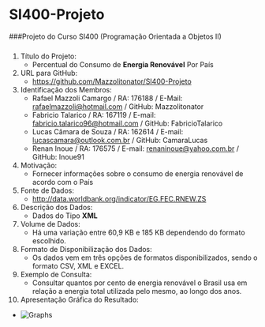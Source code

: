 # SI400-Projeto
###Projeto do Curso SI400 (Programação Orientada a Objetos II)

#####
1. Título do Projeto:
   * Percentual do Consumo de **Energia Renovável** Por País
2. URL para GitHub:
   * https://github.com/Mazzolitonator/SI400-Projeto 
3. Identificação dos Membros:
   * Rafael Mazzoli Camargo / RA: 176188 / E-Mail: rafaelmazzoli@hotmail.com        / GitHub: Mazzolitonator
   * Fabricio Talarico      / RA: 167119 / E-mail: fabricio.talarico96@hotmail.com  / GitHub: FabricioTalarico
   * Lucas Câmara de Souza  / RA: 162614 / E-mail: lucascamara@outlook.com.br       / GitHub: CamaraLucas
   * Renan Inoue            / RA: 176575 / E-mail: renaninoue@yahoo.com.br          / GitHub: Inoue91
4. Motivação:
   * Fornecer informações sobre o consumo de energia renovável de acordo com o País
5. Fonte de Dados:
   * http://data.worldbank.org/indicator/EG.FEC.RNEW.ZS
6. Descrição dos Dados:
   * Dados do Tipo **XML**
7. Volume de Dados:
   * Há uma variação entre 60,9 KB e 185 KB dependendo do formato escolhido.
8. Formato de Disponibilização dos Dados:
   * Os dados vem em três opções de formatos disponibilizados, sendo o formato CSV, XML e EXCEL.
9. Exemplo de Consulta:
   * Consultar quantos por cento de energia renovável o Brasil usa em relação a energia total utilizada pelo mesmo, ao longo dos anos.
10. Apresentação Gráfica do Resultado:
   * ![Graphs](https://i.gyazo.com/53f8b98f264c87a89448fb676b42c316.png)
